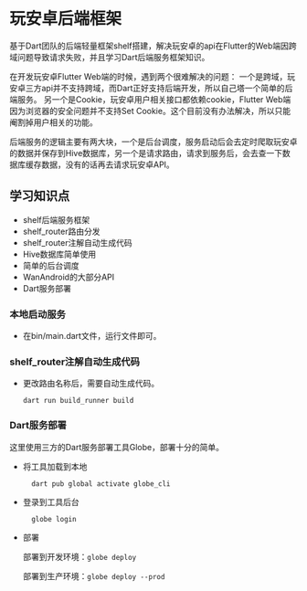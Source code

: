 # 玩安卓后端框架

基于Dart团队的后端轻量框架shelf搭建，解决玩安卓的api在Flutter的Web端因跨域问题导致请求失败，并且学习Dart后端服务框架知识。

在开发玩安卓Flutter Web端的时候，遇到两个很难解决的问题：
一个是跨域，玩安卓三方api并不支持跨域，而Dart正好支持后端开发，所以自己塔一个简单的后端服务。
另一个是Cookie，玩安卓用户相关接口都依赖cookie，Flutter Web端因为浏览器的安全问题并不支持Set
Cookie。这个目前没有办法解决，所以只能阉割掉用户相关的功能。

后端服务的逻辑主要有两大块，一个是后台调度，服务启动后会去定时爬取玩安卓的数据并保存到Hive数据库，另一个是请求路由，请求到服务后，会去查一下数据库缓存数据，没有的话再去请求玩安卓API。

## 学习知识点

- shelf后端服务框架
- shelf_router路由分发
- shelf_router注解自动生成代码
- Hive数据库简单使用
- 简单的后台调度
- WanAndroid的大部分API
- Dart服务部署


### 本地启动服务

- 在bin/main.dart文件，运行文件即可。

### shelf_router注解自动生成代码

- 更改路由名称后，需要自动生成代码。

      dart run build_runner build

### Dart服务部署

这里使用三方的Dart服务部署工具Globe，部署十分的简单。

- 将工具加载到本地

        dart pub global activate globe_cli

- 登录到工具后台

        globe login

- 部署

  部署到开发环境：`globe deploy`

  部署到生产环境：`globe deploy --prod`

